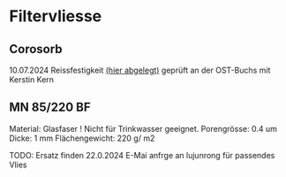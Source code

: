 # Filtervliesse

## Corosorb
10.07.2024 Reissfestigkeit [(hier abgelegt)](\\OTS0001\Data02\X0_Transfer\FEWATEC\COROSORB\OST_Reissprüfung\241230_ONTRONIX_Reissversuche) geprüft an der OST-Buchs mit Kerstin Kern



## MN 85/220 BF

Material: Glasfaser ! Nicht für Trinkwasser geeignet.
Porengrösse: 0.4 um
Dicke: 1 mm
Flächengewicht: 220 g/ m2


TODO: Ersatz finden
  22.0.2024 E-Mai anfrge an lujunrong  für passendes Vlies
